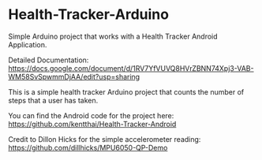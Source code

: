 # Health-Tracker-Arduino
Simple Arduino project that works with a Health Tracker Android Application.

Detailed Documentation: https://docs.google.com/document/d/1RV7YfVUVQ8HVrZBNN74Xpj3-VAB-WM58SvSpwmmDjAA/edit?usp=sharing

This is a simple health tracker Arduino project that counts the number of steps that a user has taken.


You can find the Android code for the project here: https://github.com/kentthai/Health-Tracker-Android

Credit to Dillon Hicks for the simple accelerometer reading: https://github.com/dillhicks/MPU6050-QP-Demo 
